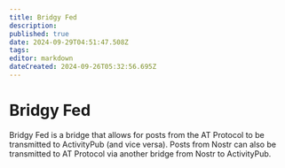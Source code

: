 ```yaml
---
title: Bridgy Fed
description: 
published: true
date: 2024-09-29T04:51:47.508Z
tags: 
editor: markdown
dateCreated: 2024-09-26T05:32:56.695Z
---
```


# Bridgy Fed
Bridgy Fed is a bridge that allows for posts from the AT Protocol to be transmitted to ActivityPub (and vice versa). Posts from Nostr can also be transmitted to AT Protocol via another bridge from Nostr to ActivityPub.